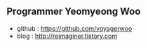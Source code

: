 ## Programmer Yeomyeong Woo

- github :  https://github.com/voyagerwoo 
- blog : http://reimaginer.tistory.com
